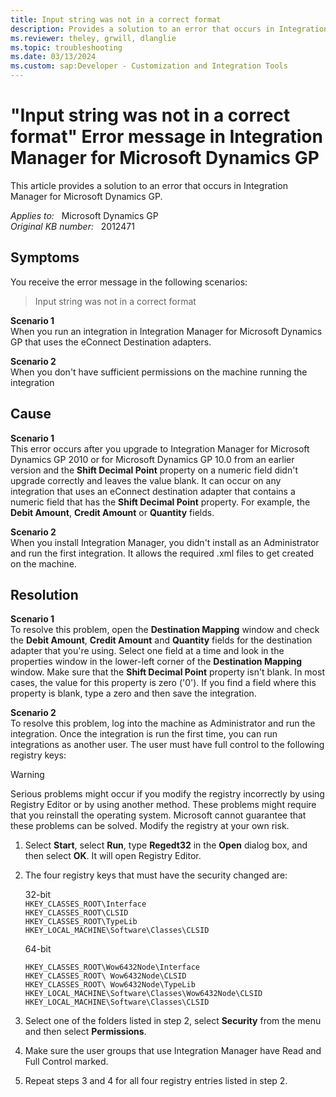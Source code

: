 ```yaml
---
title: Input string was not in a correct format 
description: Provides a solution to an error that occurs in Integration Manager for Microsoft Dynamics GP.
ms.reviewer: theley, grwill, dlanglie
ms.topic: troubleshooting
ms.date: 03/13/2024
ms.custom: sap:Developer - Customization and Integration Tools
---
```

# "Input string was not in a correct format" Error message in Integration Manager for Microsoft Dynamics GP

This article provides a solution to an error that occurs in Integration Manager for Microsoft Dynamics GP.

_Applies to:_ &nbsp; Microsoft Dynamics GP  
_Original KB number:_ &nbsp; 2012471

## Symptoms

You receive the error message in the following scenarios:
> Input string was not in a correct format

**Scenario 1**  
When you run an integration in Integration Manager for Microsoft Dynamics GP that uses the eConnect Destination adapters.

**Scenario 2**  
When you don't have sufficient permissions on the machine running the integration

## Cause

**Scenario 1**  
This error occurs after you upgrade to Integration Manager for Microsoft Dynamics GP 2010 or for Microsoft Dynamics GP 10.0 from an earlier version and the **Shift Decimal Point** property on a numeric field didn't upgrade correctly and leaves the value blank. It can occur on any integration that uses an eConnect destination adapter that contains a numeric field that has the **Shift Decimal Point** property. For example, the **Debit Amount**, **Credit Amount** or **Quantity** fields.

**Scenario 2**  
When you install Integration Manager, you didn't install as an Administrator and run the first integration. It allows the required .xml files to get created on the machine.

## Resolution

**Scenario 1**  
To resolve this problem, open the **Destination Mapping** window and check the **Debit Amount**, **Credit Amount** and **Quantity** fields for the destination adapter that you're using. Select one field at a time and look in the properties window in the lower-left corner of the **Destination Mapping** window. Make sure that the **Shift Decimal Point** property isn't blank. In most cases, the value for this property is zero ('0'). If you find a field where this property is blank, type a zero and then save the integration.

**Scenario 2**  
To resolve this problem, log into the machine as Administrator and run the integration. Once the integration is run the first time, you can run integrations as another user. The user must have full control to the following registry keys:

> [!WARNING]
> Serious problems might occur if you modify the registry incorrectly by using Registry Editor or by using another method. These problems might require that you reinstall the operating system. Microsoft cannot guarantee that these problems can be solved. Modify the registry at your own risk.  

1. Select **Start**, select **Run**, type **Regedt32** in the **Open** dialog box, and then select **OK**. It will open Registry Editor.
2. The four registry keys that must have the security changed are:

    32-bit  
    `HKEY_CLASSES_ROOT\Interface`  
    `HKEY_CLASSES_ROOT\CLSID`  
    `HKEY_CLASSES_ROOT\TypeLib`  
    `HKEY_LOCAL_MACHINE\Software\Classes\CLSID`

    64-bit

    `HKEY_CLASSES_ROOT\Wow6432Node\Interface`  
    `HKEY_CLASSES_ROOT\ Wow6432Node\CLSID`  
    `HKEY_CLASSES_ROOT\ Wow6432Node\TypeLib`  
    `HKEY_LOCAL_MACHINE\Software\Classes\Wow6432Node\CLSID`  
    `HKEY_LOCAL_MACHINE\Software\Classes\CLSID`

3. Select one of the folders listed in step 2, select **Security** from the menu and then select **Permissions**.
4. Make sure the user groups that use Integration Manager have Read and Full Control marked.
5. Repeat steps 3 and 4 for all four registry entries listed in step 2.

